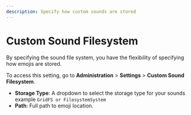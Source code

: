 ```yaml
---
description: Specify how custom sounds are stored
---
```


# Custom Sound Filesystem

By specifying the sound file system, you have the flexibility of specifying how emojis are stored.

To access this setting, go to **Administration** > **Settings** > **Custom Sound Filesystem**.

* **Storage Type**: A dropdown to select the storage type for your sounds example `GridFS or FilesystemSystem`
* **Path**: Full path to emoji location.
